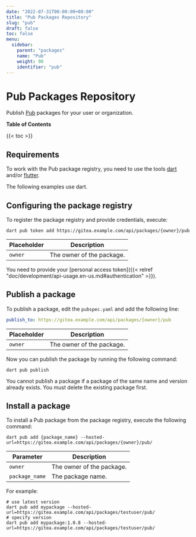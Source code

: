 ```yaml
---
date: "2022-07-31T00:00:00+00:00"
title: "Pub Packages Repository"
slug: "pub"
draft: false
toc: false
menu:
  sidebar:
    parent: "packages"
    name: "Pub"
    weight: 90
    identifier: "pub"
---
```


# Pub Packages Repository

Publish [Pub](https://dart.dev/guides/packages) packages for your user or organization.

**Table of Contents**

{{< toc >}}

## Requirements

To work with the Pub package registry, you need to use the tools [dart](https://dart.dev/tools/dart-tool) and/or [flutter](https://docs.flutter.dev/reference/flutter-cli).

The following examples use dart.

## Configuring the package registry

To register the package registry and provide credentials, execute:

```shell
dart pub token add https://gitea.example.com/api/packages/{owner}/pub
```

| Placeholder  | Description |
| ------------ | ----------- |
| `owner`      | The owner of the package. |

You need to provide your [personal access token]({{< relref "doc/development/api-usage.en-us.md#authentication" >}}).

## Publish a package

To publish a package, edit the `pubspec.yaml` and add the following line:

```yaml
publish_to: https://gitea.example.com/api/packages/{owner}/pub
```

| Placeholder  | Description |
| ------------ | ----------- |
| `owner`      | The owner of the package. |

Now you can publish the package by running the following command:

```shell
dart pub publish
```

You cannot publish a package if a package of the same name and version already exists. You must delete the existing package first.

## Install a package

To install a Pub package from the package registry, execute the following command:

```shell
dart pub add {package_name} --hosted-url=https://gitea.example.com/api/packages/{owner}/pub/
```

| Parameter         | Description |
| ----------------- | ----------- |
| `owner`           | The owner of the package. |
| `package_name`    | The package name. |

For example:

```shell
# use latest version
dart pub add mypackage --hosted-url=https://gitea.example.com/api/packages/testuser/pub/
# specify version
dart pub add mypackage:1.0.8 --hosted-url=https://gitea.example.com/api/packages/testuser/pub/
```
